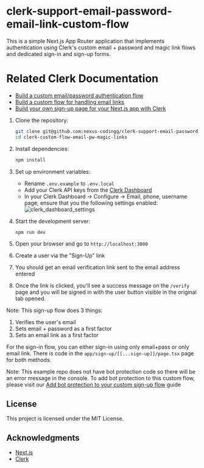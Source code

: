 # clerk-support-email-password-email-link-custom-flow

This is a simple Next.js App Router application that implements authentication using Clerk's custom email + password and magic link flows and dedicated sign-in and sign-up forms.

# Related Clerk Documentation 
- [Build a custom email/password authentication flow](https://clerk.com/docs/custom-flows/email-password)
- [Build a custom flow for handling email links](https://clerk.com/docs/custom-flows/email-links)
- [Build your own sign-up page for your Next.js app with Clerk](https://clerk.com/docs/references/nextjs/custom-sign-up-page)

1. Clone the repository:
   ```sh
   git clone git@github.com:nexus-codingg/clerk-support-email-password-email-link-custom-flow.git
   cd clerk-custom-flow-email-pw-magic-links
   ```

2. Install dependencies:
   ```sh
   npm install
   ```

3. Set up environment variables:
   - Rename `.env.example` to `.env.local`
   - Add your Clerk API keys from the [Clerk Dashboard](https://dashboard.clerk.com/)
   - In your Clerk Dashboard -> Configure -> Email, phone, username page, ensure that you the following settings enabled: ![clerk_dashboard_settings](https://github.com/user-attachments/assets/aae373b7-a0e8-4ae1-b78d-0951f141c0a0)


4. Start the development server:
   ```sh
   npm run dev
   ```

5. Open your browser and go to `http://localhost:3000`

6. Create a user via the "Sign-Up" link

7. You should get an email verification link sent to the email address entered

8. Once the link is clicked, you'll see a success message on the `/verify` page and you will be signed in with the user button visible in the original tab opened.

Note: This sign-up flow does 3 things:
1. Verifies the user's email
2. Sets email + password as a first factor
3. Sets an email link as a first factor

For the sign-in flow, you can either sign-in using only email+pass or only email link. There is code in the `app/sign-up/[[...sign-up]]/page.tsx` page for both methods.

Note: This example repo does not have bot protection code so there will be an error message in the console. To add bot protection to this custom flow, please visit our [Add bot protection to your custom sign-up flow](https://clerk.com/docs/custom-flows/bot-sign-up-protection) guide

## License
This project is licensed under the MIT License.

## Acknowledgments
- [Next.js](https://nextjs.org/)
- [Clerk](https://clerk.com/)


